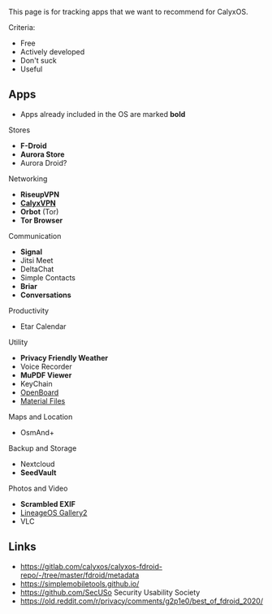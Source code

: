 This page is for tracking apps that we want to recommend for CalyxOS.

Criteria:

* Free
* Actively developed
* Don't suck
* Useful

## Apps

* Apps already included in the OS are marked **bold**

Stores

* **F-Droid**
* **Aurora Store**
* Aurora Droid?

Networking

* **RiseupVPN**
* [**CalyxVPN**](https://f-droid.org/en/packages/org.calyxinstitute.vpn/)
* **Orbot** (Tor)
* **Tor Browser**

Communication

* **Signal**
* Jitsi Meet
* DeltaChat
* Simple Contacts
* **Briar**
* **Conversations**

Productivity

* Etar Calendar

Utility

* **Privacy Friendly Weather**
* Voice Recorder
* **MuPDF Viewer**
* KeyChain
* [OpenBoard](https://f-droid.org/en/packages/org.dslul.openboard.inputmethod.latin/)
* [Material Files](https://f-droid.org/en/packages/me.zhanghai.android.files/)

Maps and Location

* OsmAnd+

Backup and Storage

* Nextcloud
* **SeedVault**

Photos and Video

* **Scrambled EXIF**
* [LineageOS Gallery2](https://github.com/LineageOS/android_packages_apps_Gallery2)
* VLC

## Links

* https://gitlab.com/calyxos/calyxos-fdroid-repo/-/tree/master/fdroid/metadata
* https://simplemobiletools.github.io/
* https://github.com/SecUSo Security Usability Society
* https://old.reddit.com/r/privacy/comments/g2p1e0/best_of_fdroid_2020/
